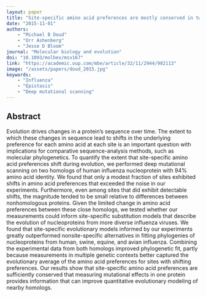 ```yaml
---
layout: paper
title: "Site-specific amino acid preferences are mostly conserved in two closely related protein homologs"
date: "2015-11-01"
authors: 
    - "Michael B Doud"
    - "Orr Ashenberg"
    - "Jesse D Bloom"
journal: "Molecular biology and evolution"
doi: "10.1093/molbev/msv167"
link: "https://academic.oup.com/mbe/article/32/11/2944/982113"
image: "/assets/papers/doud_2015.jpg"
keywords:
    - "Influenza"
    - "Epistasis"
    - "Deep mutational scanning"
---
```


## Abstract

Evolution drives changes in a protein’s sequence over time. The extent to which these changes in sequence lead to shifts in the underlying preference for each amino acid at each site is an important question with implications for comparative sequence-analysis methods, such as molecular phylogenetics. To quantify the extent that site-specific amino acid preferences shift during evolution, we performed deep mutational scanning on two homologs of human influenza nucleoprotein with 94% amino acid identity. We found that only a modest fraction of sites exhibited shifts in amino acid preferences that exceeded the noise in our experiments. Furthermore, even among sites that did exhibit detectable shifts, the magnitude tended to be small relative to differences between nonhomologous proteins. Given the limited change in amino acid preferences between these close homologs, we tested whether our measurements could inform site-specific substitution models that describe the evolution of nucleoproteins from more diverse influenza viruses. We found that site-specific evolutionary models informed by our experiments greatly outperformed nonsite-specific alternatives in fitting phylogenies of nucleoproteins from human, swine, equine, and avian influenza. Combining the experimental data from both homologs improved phylogenetic fit, partly because measurements in multiple genetic contexts better captured the evolutionary average of the amino acid preferences for sites with shifting preferences. Our results show that site-specific amino acid preferences are sufficiently conserved that measuring mutational effects in one protein provides information that can improve quantitative evolutionary modeling of nearby homologs.

